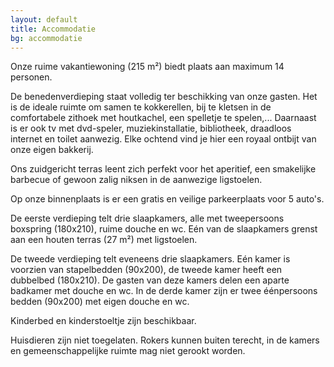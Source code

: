```yaml
---
layout: default
title: Accommodatie
bg: accommodatie
---
```


Onze ruime vakantiewoning (215 m²) biedt plaats aan maximum 14 personen.

De benedenverdieping staat volledig ter beschikking van onze gasten. Het is de ideale ruimte om samen te kokkerellen, bij te kletsen in de comfortabele zithoek met houtkachel, een spelletje te spelen,... Daarnaast is er ook tv met dvd-speler, muziekinstallatie, bibliotheek, draadloos internet en toilet aanwezig. 
Elke ochtend vind je hier een royaal ontbijt van onze eigen bakkerij.

Ons zuidgericht terras leent zich perfekt voor het aperitief, een smakelijke barbecue of gewoon zalig niksen in de aanwezige ligstoelen.

Op onze binnenplaats is er een gratis en veilige parkeerplaats voor 5 auto's.

De eerste verdieping telt drie slaapkamers, alle met tweepersoons boxspring (180x210), ruime douche en wc. Eén van de slaapkamers grenst aan een houten terras (27 m²) met ligstoelen.

De tweede verdieping telt eveneens drie slaapkamers. Eén kamer is voorzien van stapelbedden (90x200), de tweede kamer heeft een dubbelbed (180x210). De gasten van deze kamers delen een aparte badkamer met douche en wc. 
In de derde kamer zijn er twee éénpersoons bedden (90x200) met eigen douche en wc.

Kinderbed en kinderstoeltje zijn beschikbaar.

Huisdieren zijn niet toegelaten. Rokers kunnen buiten terecht, in de kamers en gemeenschappelijke ruimte mag niet gerookt worden.

